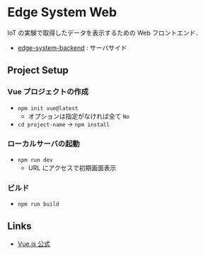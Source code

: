 # Edge System Web

IoT の実験で取得したデータを表示するための Web フロントエンド．

- [edge-system-backend](https://github.com/knhnd/edge-system-backend) : サーバサイド

## Project Setup

### Vue プロジェクトの作成

- `npm init vue@latest`
  - オプションは指定がなければ全て `No`
- `cd project-name` → `npm install`

### ローカルサーバの起動

- `npm run dev`
  - URL にアクセスで初期画面表示

### ビルド

- `npm run build`

## Links

- [Vue.js 公式](https://ja.vuejs.org/)
